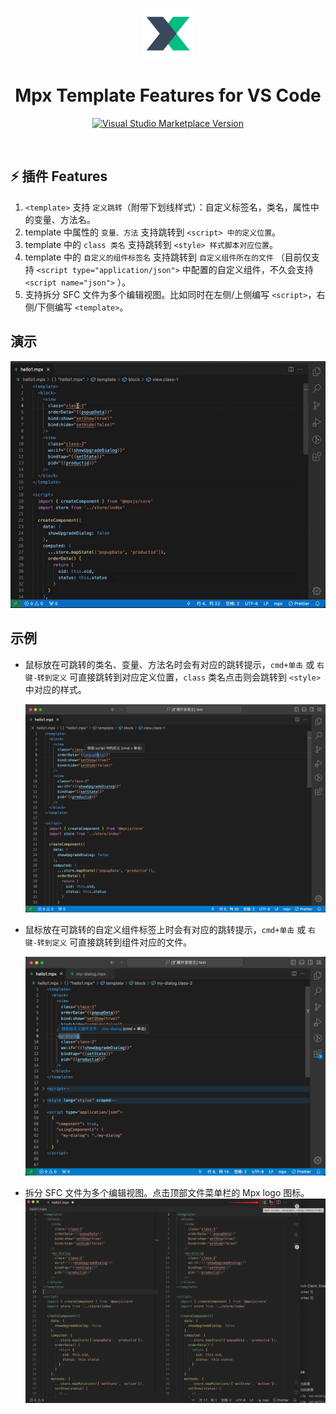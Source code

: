 <br>

<p align="center">
<a href="https://mpxjs.cn" target="__blank"><img src="./asset/mpx-icon.png" alt="Mpx" width="80px" /></a>

<h1 align="center">Mpx Template Features for VS Code</h1>

<p align="center">
<a href="https://marketplace.visualstudio.com/items?itemName=wangshun.mpx-template-features" target="__blank"><img src="https://img.shields.io/visual-studio-marketplace/v/wangshun.mpx-template-features?color=0098FF&amp;label=Visual%20Studio%20Marketplace&amp;labelColor=000&amp;logo=visual-studio-code&amp;logoColor=0098FF" alt="Visual Studio Marketplace Version" /></a>
</p>

<br>

## ⚡ 插件 Features

1. `<template>` 支持 `定义跳转`（附带下划线样式）：自定义标签名，类名，属性中的变量、方法名。
2. template 中属性的 `变量、方法` 支持跳转到 `<script> 中的定义位置`。
3. template 中的 `class 类名` 支持跳转到 `<style> 样式脚本对应位置`。
4. template 中的 `自定义的组件标签名` 支持跳转到 `自定义组件所在的文件` （目前仅支持 `<script type="application/json">` 中配置的自定义组件，不久会支持 `<script name="json">` ）。
5. 支持拆分 SFC 文件为多个编辑视图。比如同时在左侧/上侧编写 `<script>`，右侧/下侧编写 `<template>`。

## 演示

![示例动画](./asset/mpx-video.gif)

## 示例

- 鼠标放在可跳转的类名、变量、方法名时会有对应的跳转提示，`cmd+单击` 或 `右键-转到定义` 可直接跳转到对应定义位置，`class` 类名点击则会跳转到 `<style>` 中对应的样式。

  ![示例图片](./asset/mpx-features-demo.png)

- 鼠标放在可跳转的自定义组件标签上时会有对应的跳转提示，`cmd+单击` 或 `右键-转到定义` 可直接跳转到组件对应的文件。

  ![示例图片](./asset/mpx-features-tag-jump.png)

- 拆分 SFC 文件为多个编辑视图。点击顶部文件菜单栏的 Mpx logo 图标。
  ![示例图片](./asset/mpx-feature-split-editors.png)

<!-- ## 发布
vscode 插件发布流程：
# npm i vsce -g
1. vsce login wangshun（登录过就不用再登录了）
2. npm run pack（打包 vsce package）
3. npm run publish:patch（自动更新小版本并且发布 vsce publish patch）
-->

